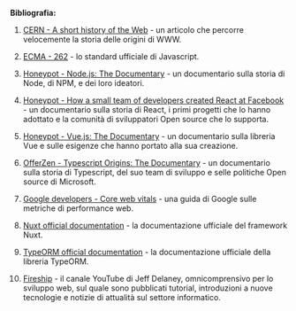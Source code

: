 **Bibliografia:**

1. [CERN - A short history of the Web](https://home.cern/science/computing/birth-web/short-history-web) - un articolo che percorre velocemente la storia delle origini di WWW.

1. [ECMA - 262](https://ecma-international.org/publications-and-standards/standards/ecma-262/) - lo standard ufficiale di Javascript.

1. [Honeypot - Node.js: The Documentary](https://www.youtube.com/watch?v=LB8KwiiUGy0) - un documentario sulla storia di Node, di NPM, e dei loro ideatori.

1. [Honeypot - How a small team of developers created React at Facebook](https://www.youtube.com/watch?v=8pDqJVdNa44) - un documentario sulla storia di React, i primi progetti che lo hanno adottato e la comunità di sviluppatori Open source che lo supporta.

1. [Honeypot - Vue.js: The Documentary](https://www.youtube.com/watch?v=OrxmtDw4pVI) - un documentario sulla libreria Vue e sulle esigenze che hanno portato alla sua creazione.

1. [OfferZen - Typescript Origins: The Documentary](https://www.youtube.com/watch?v=U6s2pdxebSo) - un documentario sulla storia di Typescript, del suo team di sviluppo e selle politiche Open source di Microsoft.

1. [Google developers - Core web vitals](https://developers.google.com/search/docs/appearance/core-web-vitals?hl=it) - una guida di Google sulle metriche di performance web.

1. [Nuxt official documentation](https://nuxt.com/docs/getting-started/introduction) - la documentazione ufficiale del framework Nuxt.

1. [TypeORM official documentation](https://typeorm.io/) - la documentazione ufficiale della libreria TypeORM.

1. [Fireship](https://www.youtube.com/@Fireship) - il canale YouTube di Jeff Delaney, omnicomprensivo per lo sviluppo web, sul quale sono pubblicati tutorial, introduzioni a nuove tecnologie e notizie di attualità sul settore informatico.

